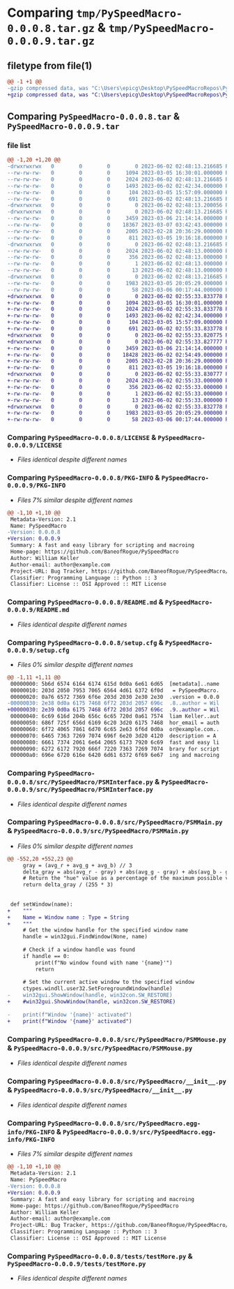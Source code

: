 # Comparing `tmp/PySpeedMacro-0.0.0.8.tar.gz` & `tmp/PySpeedMacro-0.0.0.9.tar.gz`

## filetype from file(1)

```diff
@@ -1 +1 @@
-gzip compressed data, was "C:\Users\epicg\Desktop\PySpeedMacroRepos\PySpeedMacroPRERELEASE\dist\.tmp-qim5irgv\PySpeedMacro-0.0.0.8.tar", last modified: Fri Jun  2 02:48:13 2023, max compression
+gzip compressed data, was "C:\Users\epicg\Desktop\PySpeedMacroRepos\PySpeedMacroPRERELEASE\dist\.tmp-8bhfo1p_\PySpeedMacro-0.0.0.9.tar", last modified: Fri Jun  2 02:55:33 2023, max compression
```

## Comparing `PySpeedMacro-0.0.0.8.tar` & `PySpeedMacro-0.0.0.9.tar`

### file list

```diff
@@ -1,20 +1,20 @@
-drwxrwxrwx   0        0        0        0 2023-06-02 02:48:13.216685 PySpeedMacro-0.0.0.8/
--rw-rw-rw-   0        0        0     1094 2023-03-05 16:30:01.000000 PySpeedMacro-0.0.0.8/LICENSE
--rw-rw-rw-   0        0        0     2024 2023-06-02 02:48:13.216685 PySpeedMacro-0.0.0.8/PKG-INFO
--rw-rw-rw-   0        0        0     1493 2023-06-02 02:42:34.000000 PySpeedMacro-0.0.0.8/README.md
--rw-rw-rw-   0        0        0      104 2023-03-05 15:57:09.000000 PySpeedMacro-0.0.0.8/pyproject.toml
--rw-rw-rw-   0        0        0      691 2023-06-02 02:48:13.216685 PySpeedMacro-0.0.0.8/setup.cfg
-drwxrwxrwx   0        0        0        0 2023-06-02 02:48:13.200056 PySpeedMacro-0.0.0.8/src/
-drwxrwxrwx   0        0        0        0 2023-06-02 02:48:13.216685 PySpeedMacro-0.0.0.8/src/PySpeedMacro/
--rw-rw-rw-   0        0        0     3459 2023-03-06 21:14:14.000000 PySpeedMacro-0.0.0.8/src/PySpeedMacro/PSMInterface.py
--rw-rw-rw-   0        0        0    18367 2023-03-07 03:42:43.000000 PySpeedMacro-0.0.0.8/src/PySpeedMacro/PSMMain.py
--rw-rw-rw-   0        0        0     2005 2023-02-28 20:36:29.000000 PySpeedMacro-0.0.0.8/src/PySpeedMacro/PSMMouse.py
--rw-rw-rw-   0        0        0      811 2023-03-05 19:16:18.000000 PySpeedMacro-0.0.0.8/src/PySpeedMacro/__init__.py
-drwxrwxrwx   0        0        0        0 2023-06-02 02:48:13.216685 PySpeedMacro-0.0.0.8/src/PySpeedMacro.egg-info/
--rw-rw-rw-   0        0        0     2024 2023-06-02 02:48:13.000000 PySpeedMacro-0.0.0.8/src/PySpeedMacro.egg-info/PKG-INFO
--rw-rw-rw-   0        0        0      356 2023-06-02 02:48:13.000000 PySpeedMacro-0.0.0.8/src/PySpeedMacro.egg-info/SOURCES.txt
--rw-rw-rw-   0        0        0        1 2023-06-02 02:48:13.000000 PySpeedMacro-0.0.0.8/src/PySpeedMacro.egg-info/dependency_links.txt
--rw-rw-rw-   0        0        0       13 2023-06-02 02:48:13.000000 PySpeedMacro-0.0.0.8/src/PySpeedMacro.egg-info/top_level.txt
-drwxrwxrwx   0        0        0        0 2023-06-02 02:48:13.216685 PySpeedMacro-0.0.0.8/tests/
--rw-rw-rw-   0        0        0     1983 2023-03-05 20:05:29.000000 PySpeedMacro-0.0.0.8/tests/testMore.py
--rw-rw-rw-   0        0        0       58 2023-03-06 00:17:44.000000 PySpeedMacro-0.0.0.8/tests/testing.py
+drwxrwxrwx   0        0        0        0 2023-06-02 02:55:33.833778 PySpeedMacro-0.0.0.9/
+-rw-rw-rw-   0        0        0     1094 2023-03-05 16:30:01.000000 PySpeedMacro-0.0.0.9/LICENSE
+-rw-rw-rw-   0        0        0     2024 2023-06-02 02:55:33.833778 PySpeedMacro-0.0.0.9/PKG-INFO
+-rw-rw-rw-   0        0        0     1493 2023-06-02 02:42:34.000000 PySpeedMacro-0.0.0.9/README.md
+-rw-rw-rw-   0        0        0      104 2023-03-05 15:57:09.000000 PySpeedMacro-0.0.0.9/pyproject.toml
+-rw-rw-rw-   0        0        0      691 2023-06-02 02:55:33.833778 PySpeedMacro-0.0.0.9/setup.cfg
+drwxrwxrwx   0        0        0        0 2023-06-02 02:55:33.820775 PySpeedMacro-0.0.0.9/src/
+drwxrwxrwx   0        0        0        0 2023-06-02 02:55:33.827777 PySpeedMacro-0.0.0.9/src/PySpeedMacro/
+-rw-rw-rw-   0        0        0     3459 2023-03-06 21:14:14.000000 PySpeedMacro-0.0.0.9/src/PySpeedMacro/PSMInterface.py
+-rw-rw-rw-   0        0        0    18428 2023-06-02 02:54:49.000000 PySpeedMacro-0.0.0.9/src/PySpeedMacro/PSMMain.py
+-rw-rw-rw-   0        0        0     2005 2023-02-28 20:36:29.000000 PySpeedMacro-0.0.0.9/src/PySpeedMacro/PSMMouse.py
+-rw-rw-rw-   0        0        0      811 2023-03-05 19:16:18.000000 PySpeedMacro-0.0.0.9/src/PySpeedMacro/__init__.py
+drwxrwxrwx   0        0        0        0 2023-06-02 02:55:33.830777 PySpeedMacro-0.0.0.9/src/PySpeedMacro.egg-info/
+-rw-rw-rw-   0        0        0     2024 2023-06-02 02:55:33.000000 PySpeedMacro-0.0.0.9/src/PySpeedMacro.egg-info/PKG-INFO
+-rw-rw-rw-   0        0        0      356 2023-06-02 02:55:33.000000 PySpeedMacro-0.0.0.9/src/PySpeedMacro.egg-info/SOURCES.txt
+-rw-rw-rw-   0        0        0        1 2023-06-02 02:55:33.000000 PySpeedMacro-0.0.0.9/src/PySpeedMacro.egg-info/dependency_links.txt
+-rw-rw-rw-   0        0        0       13 2023-06-02 02:55:33.000000 PySpeedMacro-0.0.0.9/src/PySpeedMacro.egg-info/top_level.txt
+drwxrwxrwx   0        0        0        0 2023-06-02 02:55:33.832778 PySpeedMacro-0.0.0.9/tests/
+-rw-rw-rw-   0        0        0     1983 2023-03-05 20:05:29.000000 PySpeedMacro-0.0.0.9/tests/testMore.py
+-rw-rw-rw-   0        0        0       58 2023-03-06 00:17:44.000000 PySpeedMacro-0.0.0.9/tests/testing.py
```

### Comparing `PySpeedMacro-0.0.0.8/LICENSE` & `PySpeedMacro-0.0.0.9/LICENSE`

 * *Files identical despite different names*

### Comparing `PySpeedMacro-0.0.0.8/PKG-INFO` & `PySpeedMacro-0.0.0.9/PKG-INFO`

 * *Files 7% similar despite different names*

```diff
@@ -1,10 +1,10 @@
 Metadata-Version: 2.1
 Name: PySpeedMacro
-Version: 0.0.0.8
+Version: 0.0.0.9
 Summary: A fast and easy library for scripting and macroing
 Home-page: https://github.com/BaneofRogue/PySpeedMacro
 Author: William Keller
 Author-email: author@example.com
 Project-URL: Bug Tracker, https://github.com/BaneofRogue/PySpeedMacro/issues
 Classifier: Programming Language :: Python :: 3
 Classifier: License :: OSI Approved :: MIT License
```

### Comparing `PySpeedMacro-0.0.0.8/README.md` & `PySpeedMacro-0.0.0.9/README.md`

 * *Files identical despite different names*

### Comparing `PySpeedMacro-0.0.0.8/setup.cfg` & `PySpeedMacro-0.0.0.9/setup.cfg`

 * *Files 0% similar despite different names*

```diff
@@ -1,11 +1,11 @@
 00000000: 5b6d 6574 6164 6174 615d 0d0a 6e61 6d65  [metadata]..name
 00000010: 203d 2050 7953 7065 6564 4d61 6372 6f0d   = PySpeedMacro.
 00000020: 0a76 6572 7369 6f6e 203d 2030 2e30 2e30  .version = 0.0.0
-00000030: 2e38 0d0a 6175 7468 6f72 203d 2057 696c  .8..author = Wil
+00000030: 2e39 0d0a 6175 7468 6f72 203d 2057 696c  .9..author = Wil
 00000040: 6c69 616d 204b 656c 6c65 720d 0a61 7574  liam Keller..aut
 00000050: 686f 725f 656d 6169 6c20 3d20 6175 7468  hor_email = auth
 00000060: 6f72 4065 7861 6d70 6c65 2e63 6f6d 0d0a  or@example.com..
 00000070: 6465 7363 7269 7074 696f 6e20 3d20 4120  description = A 
 00000080: 6661 7374 2061 6e64 2065 6173 7920 6c69  fast and easy li
 00000090: 6272 6172 7920 666f 7220 7363 7269 7074  brary for script
 000000a0: 696e 6720 616e 6420 6d61 6372 6f69 6e67  ing and macroing
```

### Comparing `PySpeedMacro-0.0.0.8/src/PySpeedMacro/PSMInterface.py` & `PySpeedMacro-0.0.0.9/src/PySpeedMacro/PSMInterface.py`

 * *Files identical despite different names*

### Comparing `PySpeedMacro-0.0.0.8/src/PySpeedMacro/PSMMain.py` & `PySpeedMacro-0.0.0.9/src/PySpeedMacro/PSMMain.py`

 * *Files 0% similar despite different names*

```diff
@@ -552,20 +552,23 @@
     gray = (avg_r + avg_g + avg_b) // 3
     delta_gray = abs(avg_r - gray) + abs(avg_g - gray) + abs(avg_b - gray)
     # Return the "hue" value as a percentage of the maximum possible value (255*3)
     return delta_gray / (255 * 3)
 
 
 def setWindow(name):
+    """
+    Name = Window name : Type = String
+    """
     # Get the window handle for the specified window name
     handle = win32gui.FindWindow(None, name)
 
     # Check if a window handle was found
     if handle == 0:
         print(f"No window found with name '{name}'")
         return
 
     # Set the current active window to the specified window
     ctypes.windll.user32.SetForegroundWindow(handle)
-    win32gui.ShowWindow(handle, win32con.SW_RESTORE)
+    #win32gui.ShowWindow(handle, win32con.SW_RESTORE)
 
-    print(f"Window '{name}' activated")
+    print(f"Window '{name}' activated")
```

### Comparing `PySpeedMacro-0.0.0.8/src/PySpeedMacro/PSMMouse.py` & `PySpeedMacro-0.0.0.9/src/PySpeedMacro/PSMMouse.py`

 * *Files identical despite different names*

### Comparing `PySpeedMacro-0.0.0.8/src/PySpeedMacro/__init__.py` & `PySpeedMacro-0.0.0.9/src/PySpeedMacro/__init__.py`

 * *Files identical despite different names*

### Comparing `PySpeedMacro-0.0.0.8/src/PySpeedMacro.egg-info/PKG-INFO` & `PySpeedMacro-0.0.0.9/src/PySpeedMacro.egg-info/PKG-INFO`

 * *Files 7% similar despite different names*

```diff
@@ -1,10 +1,10 @@
 Metadata-Version: 2.1
 Name: PySpeedMacro
-Version: 0.0.0.8
+Version: 0.0.0.9
 Summary: A fast and easy library for scripting and macroing
 Home-page: https://github.com/BaneofRogue/PySpeedMacro
 Author: William Keller
 Author-email: author@example.com
 Project-URL: Bug Tracker, https://github.com/BaneofRogue/PySpeedMacro/issues
 Classifier: Programming Language :: Python :: 3
 Classifier: License :: OSI Approved :: MIT License
```

### Comparing `PySpeedMacro-0.0.0.8/tests/testMore.py` & `PySpeedMacro-0.0.0.9/tests/testMore.py`

 * *Files identical despite different names*

